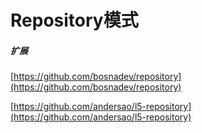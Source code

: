 # Repository模式

##### 扩展

[https://github.com/bosnadev/repository](https://github.com/bosnadev/repository)

[https://github.com/andersao/l5-repository](https://github.com/andersao/l5-repository)



